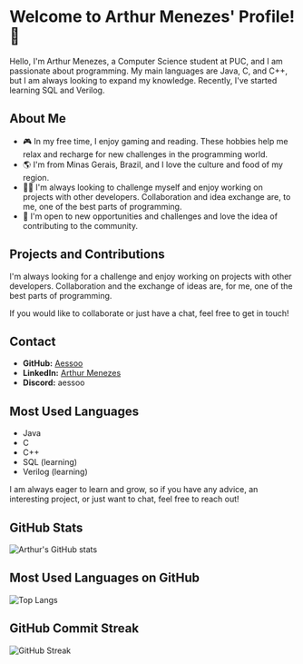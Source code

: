 # Welcome to Arthur Menezes' Profile! 👋

Hello, I'm Arthur Menezes, a Computer Science student at PUC, and I am passionate about programming. My main languages are Java, C, and C++, but I am always looking to expand my knowledge. Recently, I've started learning SQL and Verilog.

## About Me
- 🎮 In my free time, I enjoy gaming and reading. These hobbies help me relax and recharge for new challenges in the programming world.
- 🌎 I'm from Minas Gerais, Brazil, and I love the culture and food of my region.
- 👨‍💻 I'm always looking to challenge myself and enjoy working on projects with other developers. Collaboration and idea exchange are, to me, one of the best parts of programming.
- 🤝 I'm open to new opportunities and challenges and love the idea of contributing to the community.

## Projects and Contributions
I'm always looking for a challenge and enjoy working on projects with other developers. Collaboration and the exchange of ideas are, for me, one of the best parts of programming.

If you would like to collaborate or just have a chat, feel free to get in touch!

## Contact
- **GitHub:** [Aessoo](https://github.com/Aessoo)
- **LinkedIn:** [Arthur Menezes](https://www.linkedin.com/in/arthur-menezes/)
- **Discord:** aessoo

## Most Used Languages
- Java
- C
- C++
- SQL (learning)
- Verilog (learning)

I am always eager to learn and grow, so if you have any advice, an interesting project, or just want to chat, feel free to reach out!

## GitHub Stats

![Arthur's GitHub stats](https://github-readme-stats.vercel.app/api?username=Aessoo&show_icons=true&theme=radical)

## Most Used Languages on GitHub

![Top Langs](https://github-readme-stats.vercel.app/api/top-langs/?username=Aessoo&layout=compact&theme=radical)

## GitHub Commit Streak

![GitHub Streak](https://github-readme-streak-stats.herokuapp.com/?user=Aessoo&theme=radical)
